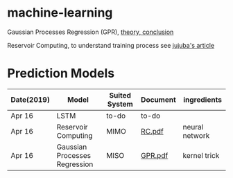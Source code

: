 # machine-learning
Gaussian Processes Regression (GPR), [theory, conclusion](https://github.com/suzyi/machine-learning/blob/master/GPR.pdf)

Reservoir Computing, to understand training process see [jujuba's article](http://jujuba.me/articles/reservoir_computing.html)

# Prediction Models
| Date(2019) | Model | Suited System | Document | ingredients |
|---| ----- | -------- | ---------- | ---------- |
| Apr 16 | LSTM | to-do | to-do |
| Apr 16 | Reservoir Computing | MIMO | [RC.pdf](https://github.com/suzyi/machine-learning/blob/master/RC.pdf) | neural network |
| Apr 16 | Gaussian Processes Regression  | MISO | [GPR.pdf](https://github.com/suzyi/machine-learning/blob/master/GPR.pdf) | kernel trick |

